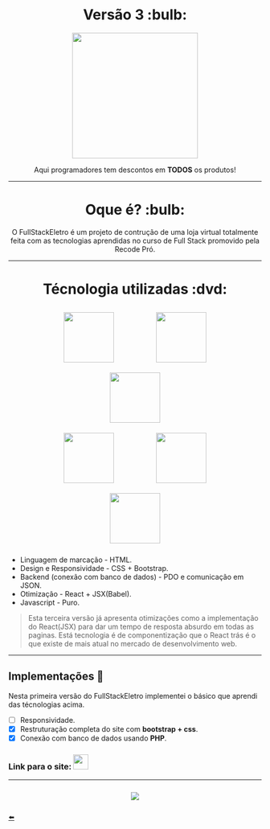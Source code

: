 <h1 align="center"> Versão 3 :bulb: </h1>

<div align="center"> <img width="250px" src="https://user-images.githubusercontent.com/65131471/99868564-4bb85500-2ba2-11eb-8f59-0d3882add388.png"></div>
<p align="center"> Aqui programadores tem descontos em <b>TODOS</b> os produtos!</p>

---

<h1 align="center"> Oque é? :bulb: </h1>

<div align="center">
O FullStackEletro é um projeto de contrução de uma loja virtual totalmente feita com as tecnologias aprendidas no curso de Full Stack promovido pela Recode Pró.
</div>

---

<h1 align="center"> Técnologia utilizadas :dvd: </h1>

<div align="center">
 <img width="100px" style="margin: 10px 40px 10px 40px;" src="https://user-images.githubusercontent.com/65131471/96186484-e07bc300-0f11-11eb-8314-b70c09429536.png">
 <img width="100px" style="margin: 10px 40px 10px 40px;" src="https://user-images.githubusercontent.com/65131471/96186499-e2458680-0f11-11eb-8e63-2c1531f0ac83.png">
 <img width="100px" style="margin: 10px 40px 10px 40px;" src="https://user-images.githubusercontent.com/65131471/96186506-e5407700-0f11-11eb-958a-f1d2339a0074.png">
</div>

<div align="center">
 <img width="100px" style="margin: 10px 40px 10px 40px;" src="https://user-images.githubusercontent.com/65131471/99868358-a05ad080-2ba0-11eb-9366-23089497815b.png">
 <img width="100px" style="margin: 10px 40px 10px 40px;" src="https://user-images.githubusercontent.com/65131471/99868359-a18bfd80-2ba0-11eb-9643-d37d0a606f46.png">
</div>

<div align="center">
 <img width="100px" style="margin: 10px 40px 10px 40px;" src="https://user-images.githubusercontent.com/65131471/100674414-dab43280-3343-11eb-97ac-7b2e9f622ff5.png">
</div>

* Linguagem de marcação - HTML.
* Design e Responsividade - CSS + Bootstrap.
* Backend (conexão com banco de dados) - PDO e comunicação em JSON.
* Otimização - React + JSX(Babel).
* Javascript - Puro.

> Esta terceira versão já apresenta otimizações como a implementação do React(JSX) para dar um tempo de resposta absurdo em todas as paginas. Está tecnologia é de componentização que o React trás é o que existe de mais atual no mercado de desenvolvimento web.

---

## Implementações :wrench:

Nesta primeira versão do FullStackEletro implementei o básico que aprendi das técnologias acima.

- [ ] Responsividade.
- [x] Restruturação completa do site com **bootstrap + css**.
- [x] Conexão com banco de dados usando **PHP**.

### Link para o site: [<img width="30px" src="https://user-images.githubusercontent.com/65131471/99868564-4bb85500-2ba2-11eb-8f59-0d3882add388.png">](https://duartecgustavo.github.io/fullstackeletro.github.io/)

---

<div align="center">
<img style="margin: 10px 40px 10px 40px;" target="_blank" src="https://user-images.githubusercontent.com/65131471/93386595-5111c000-f83e-11ea-8bcf-0a00dd2a2a3d.png">
</div>

[:arrow_left:](https://github.com/duartecgustavo)
